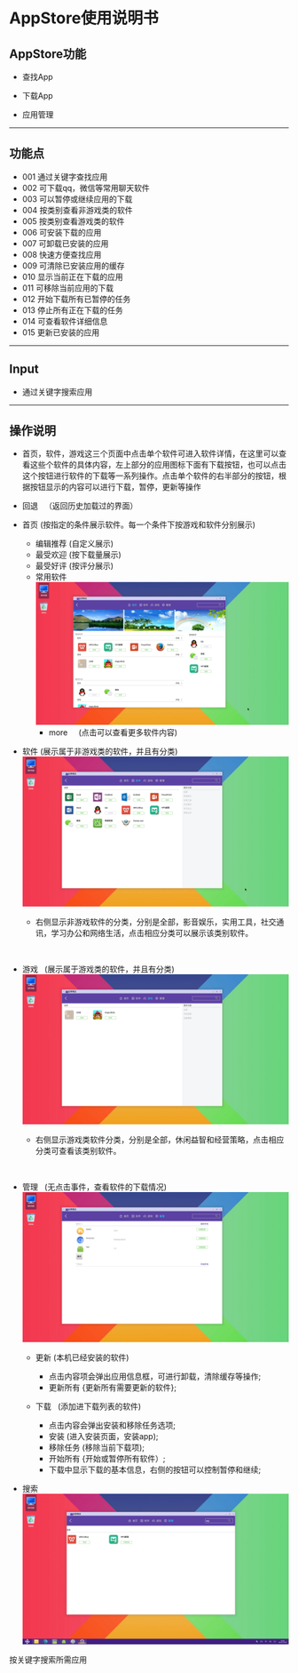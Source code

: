 # AppStore使用说明书
## AppStore功能
  
  - 查找App
  
  - 下载App
  
  - 应用管理 

***
## 功能点

- 001 通过关键字查找应用
- 002 可下载qq，微信等常用聊天软件
- 003 可以暂停或继续应用的下载
- 004 按类别查看非游戏类的软件
- 005 按类别查看游戏类的软件
- 006 可安装下载的应用
- 007 可卸载已安装的应用
- 008 快速方便查找应用
- 009 可清除已安装应用的缓存
- 010 显示当前正在下载的应用
- 011 可移除当前应用的下载
- 012 开始下载所有已暂停的任务
- 013 停止所有正在下载的任务
- 014 可查看软件详细信息
- 015 更新已安装的应用

***
## Input
 
 - 通过关键字搜索应用

***
## 操作说明

  - 首页，软件，游戏这三个页面中点击单个软件可进入软件详情，在这里可以查看这些个软件的具体内容，左上部分的应用图标下面有下载按钮，也可以点击这个按钮进行软件的下载等一系列操作。点击单个软件的右半部分的按钮，根据按钮显示的内容可以进行下载，暂停，更新等操作
  
  - 回退    （返回历史加载过的界面）
  
  - 首页    (按指定的条件展示软件。每一个条件下按游戏和软件分别展示)
    - 编辑推荐    (自定义展示)
    - 最受欢迎    (按下载量展示)
    - 最受好评    (按评分展示)
    - 常用软件	
    ![](https://github.com/openthos/appstore-ota-analysis/blob/master/pic/home.png)
      - more      (点击可以查看更多软件内容)
	
 	

  - 软件    (展示属于非游戏类的软件，并且有分类)
  ![](https://github.com/openthos/appstore-ota-analysis/blob/master/pic/software.png)  
    
    - 右侧显示非游戏软件的分类，分别是全部，影音娱乐，实用工具，社交通讯，学习办公和网络生活，点击相应分类可以展示该类别软件。
  
  
  - 游戏    (展示属于游戏类的软件，并且有分类)
  ![](https://github.com/openthos/appstore-ota-analysis/blob/master/pic/game.png)   
    
    - 右侧显示游戏类软件分类，分别是全部，休闲益智和经营策略，点击相应分类可查看该类别软件。 
  
  
  - 管理    (无点击事件，查看软件的下载情况)
  ![](https://github.com/openthos/appstore-ota-analysis/blob/master/pic/manager.png)  
  
    - 更新    (本机已经安装的软件)  
      - 点击内容项会弹出应用信息框，可进行卸载，清除缓存等操作;
      - 更新所有  {更新所有需要更新的软件};
       
    - 下载    (添加进下载列表的软件)    
      - 点击内容会弹出安装和移除任务选项;
      - 安装       (进入安装页面，安装app);
      - 移除任务    (移除当前下载项);
      - 开始所有  {开始或暂停所有软件）;
      - 下载中显示下载的基本信息，右侧的按钮可以控制暂停和继续;
       
 
 
  - 搜索  
  ![](https://github.com/openthos/appstore-ota-analysis/blob/master/pic/search.png)
  
  按关键字搜索所需应用


